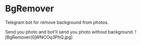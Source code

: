 # BgRemover
Telegram bot for remove background from photos.

Send you photo and bot'll send you photo without background.
![BgRemover(0jWNCOq3PhQ.jpg)
